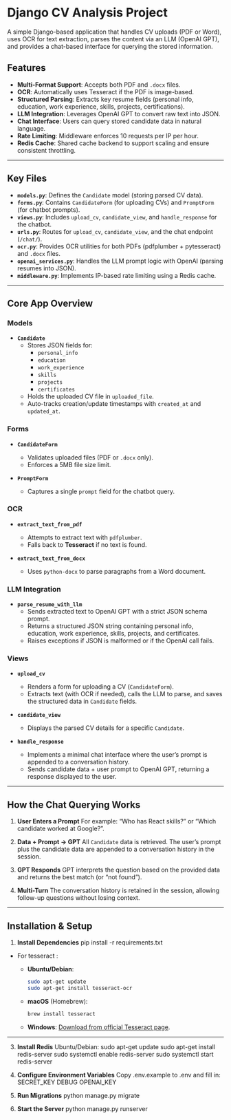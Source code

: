 # Django CV Analysis Project

A simple Django-based application that handles CV uploads (PDF or Word), uses OCR for text extraction, parses the content via an LLM (OpenAI GPT), and provides a chat-based interface for querying the stored information.

## Features
- **Multi-Format Support**: Accepts both PDF and `.docx` files.
- **OCR**: Automatically uses Tesseract if the PDF is image-based.
- **Structured Parsing**: Extracts key resume fields (personal info, education, work experience, skills, projects, certifications).
- **LLM Integration**: Leverages OpenAI GPT to convert raw text into JSON.
- **Chat Interface**: Users can query stored candidate data in natural language.
- **Rate Limiting**: Middleware enforces 10 requests per IP per hour.
- **Redis Cache**: Shared cache backend to support scaling and ensure consistent throttling.

---

## Key Files
- **`models.py`**: Defines the `Candidate` model (storing parsed CV data).
- **`forms.py`**: Contains `CandidateForm` (for uploading CVs) and `PromptForm` (for chatbot prompts).
- **`views.py`**: Includes `upload_cv`, `candidate_view`, and `handle_response` for the chatbot.
- **`urls.py`**: Routes for `upload_cv`, `candidate_view`, and the chat endpoint (`/chat/`).
- **`ocr.py`**: Provides OCR utilities for both PDFs (pdfplumber + pytesseract) and `.docx` files.
- **`openai_services.py`**: Handles the LLM prompt logic with OpenAI (parsing resumes into JSON).
- **`middleware.py`**: Implements IP-based rate limiting using a Redis cache.

---

## Core App Overview

### Models

- **`Candidate`**
  - Stores JSON fields for:
    - `personal_info`
    - `education`
    - `work_experience`
    - `skills`
    - `projects`
    - `certificates`
  - Holds the uploaded CV file in `uploaded_file`.
  - Auto-tracks creation/update timestamps with `created_at` and `updated_at`.

### Forms

- **`CandidateForm`**
  - Validates uploaded files (PDF or `.docx` only).
  - Enforces a 5MB file size limit.

- **`PromptForm`**
  - Captures a single `prompt` field for the chatbot query.

### OCR

- **`extract_text_from_pdf`**
  - Attempts to extract text with `pdfplumber`.
  - Falls back to **Tesseract** if no text is found.

- **`extract_text_from_docx`**
  - Uses `python-docx` to parse paragraphs from a Word document.

### LLM Integration

- **`parse_resume_with_llm`**
  - Sends extracted text to OpenAI GPT with a strict JSON schema prompt.
  - Returns a structured JSON string containing personal info, education, work experience, skills, projects, and certificates.
  - Raises exceptions if JSON is malformed or if the OpenAI call fails.

### Views

- **`upload_cv`**
  - Renders a form for uploading a CV (`CandidateForm`).
  - Extracts text (with OCR if needed), calls the LLM to parse, and saves the structured data in `Candidate` fields.

- **`candidate_view`**
  - Displays the parsed CV details for a specific `Candidate`.

- **`handle_response`**
  - Implements a minimal chat interface where the user’s prompt is appended to a conversation history.
  - Sends candidate data + user prompt to OpenAI GPT, returning a response displayed to the user.

---

## How the Chat Querying Works

1. **User Enters a Prompt**
   For example: “Who has React skills?” or “Which candidate worked at Google?”.

2. **Data + Prompt → GPT**
   All `Candidate` data is retrieved. The user’s prompt plus the candidate data are appended to a conversation history in the session.

3. **GPT Responds**
   GPT interprets the question based on the provided data and returns the best match (or “not found”).

4. **Multi-Turn**
   The conversation history is retained in the session, allowing follow-up questions without losing context.

---
## Installation & Setup

1. **Install Dependencies**
    pip install -r requirements.txt

- For tesseract :

   - **Ubuntu/Debian**:
     ```bash
     sudo apt-get update
     sudo apt-get install tesseract-ocr
     ```
   - **macOS** (Homebrew):
     ```bash
     brew install tesseract
     ```
   - **Windows**: [Download from official Tesseract page](https://github.com/UB-Mannheim/tesseract/wiki).
---
3. **Install Redis**
    Ubuntu/Debian:
    sudo apt-get update
    sudo apt-get install redis-server
    sudo systemctl enable redis-server
    sudo systemctl start redis-server


3. **Configure Environment Variables**
    Copy .env.example to .env and fill in:
        SECRET_KEY
        DEBUG
        OPENAI_KEY


4. **Run Migrations**
    python manage.py migrate


5. **Start the Server**
    python manage.py runserver
